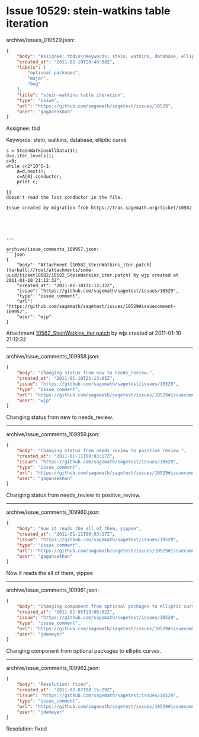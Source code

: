 # Issue 10529: stein-watkins table iteration

archive/issues_010529.json:
```json
{
    "body": "Assignee: tbd\n\nKeywords: stein, watkins, database, elliptic curve\n\n\n```\ns = SteinWatkinsAllData(1);\nd=s.iter_levels();\nc=0;\nwhile c<2*10^5-1:\n    A=d.next();\n    c=A[0].conductor;\n    print c;\n\n}}\ndoesn't read the last conductor in the file.\n\nIssue created by migration from https://trac.sagemath.org/ticket/10582\n\n",
    "created_at": "2011-01-10T20:46:08Z",
    "labels": [
        "optional packages",
        "major",
        "bug"
    ],
    "title": "stein-watkins table iteration",
    "type": "issue",
    "url": "https://github.com/sagemath/sagetest/issues/10529",
    "user": "gagansekhon"
}
```
Assignee: tbd

Keywords: stein, watkins, database, elliptic curve


```
s = SteinWatkinsAllData(1);
d=s.iter_levels();
c=0;
while c<2*10^5-1:
    A=d.next();
    c=A[0].conductor;
    print c;

}}
doesn't read the last conductor in the file.

Issue created by migration from https://trac.sagemath.org/ticket/10582





---

archive/issue_comments_109957.json:
```json
{
    "body": "Attachment [10582_SteinWatkins_iter.patch](tarball://root/attachments/some-uuid/ticket10582/10582_SteinWatkins_iter.patch) by wjp created at 2011-01-10 21:12:32",
    "created_at": "2011-01-10T21:12:32Z",
    "issue": "https://github.com/sagemath/sagetest/issues/10529",
    "type": "issue_comment",
    "url": "https://github.com/sagemath/sagetest/issues/10529#issuecomment-109957",
    "user": "wjp"
}
```

Attachment [10582_SteinWatkins_iter.patch](tarball://root/attachments/some-uuid/ticket10582/10582_SteinWatkins_iter.patch) by wjp created at 2011-01-10 21:12:32



---

archive/issue_comments_109958.json:
```json
{
    "body": "Changing status from new to needs_review.",
    "created_at": "2011-01-10T21:13:05Z",
    "issue": "https://github.com/sagemath/sagetest/issues/10529",
    "type": "issue_comment",
    "url": "https://github.com/sagemath/sagetest/issues/10529#issuecomment-109958",
    "user": "wjp"
}
```

Changing status from new to needs_review.



---

archive/issue_comments_109959.json:
```json
{
    "body": "Changing status from needs_review to positive_review.",
    "created_at": "2011-01-11T00:03:17Z",
    "issue": "https://github.com/sagemath/sagetest/issues/10529",
    "type": "issue_comment",
    "url": "https://github.com/sagemath/sagetest/issues/10529#issuecomment-109959",
    "user": "gagansekhon"
}
```

Changing status from needs_review to positive_review.



---

archive/issue_comments_109960.json:
```json
{
    "body": "Now it reads the all of them, yippee",
    "created_at": "2011-01-11T00:03:17Z",
    "issue": "https://github.com/sagemath/sagetest/issues/10529",
    "type": "issue_comment",
    "url": "https://github.com/sagemath/sagetest/issues/10529#issuecomment-109960",
    "user": "gagansekhon"
}
```

Now it reads the all of them, yippee



---

archive/issue_comments_109961.json:
```json
{
    "body": "Changing component from optional packages to elliptic curves.",
    "created_at": "2011-02-05T13:06:02Z",
    "issue": "https://github.com/sagemath/sagetest/issues/10529",
    "type": "issue_comment",
    "url": "https://github.com/sagemath/sagetest/issues/10529#issuecomment-109961",
    "user": "jdemeyer"
}
```

Changing component from optional packages to elliptic curves.



---

archive/issue_comments_109962.json:
```json
{
    "body": "Resolution: fixed",
    "created_at": "2011-02-07T08:15:29Z",
    "issue": "https://github.com/sagemath/sagetest/issues/10529",
    "type": "issue_comment",
    "url": "https://github.com/sagemath/sagetest/issues/10529#issuecomment-109962",
    "user": "jdemeyer"
}
```

Resolution: fixed
